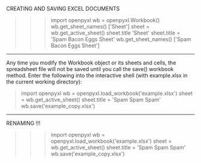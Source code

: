 CREATING AND SAVING EXCEL DOCUMENTS
>>> import openpyxl
>>> wb = openpyxl.Workbook()
>>> wb.get_sheet_names()
['Sheet']
>>> sheet = wb.get_active_sheet()
>>> sheet.title
'Sheet'
>>> sheet.title = 'Spam Bacon Eggs Sheet'
>>> wb.get_sheet_names()
['Spam Bacon Eggs Sheet']

------------------------------------------------------------------------------------

Any time you modify the Workbook object or its sheets and cells, the spreadsheet file will not be saved until you call the save() workbook method. Enter the following into the interactive shell (with example.xlsx in the current working directory):

> import openpyxl
> wb = openpyxl.load_workbook('example.xlsx')
> sheet = wb.get_active_sheet()
> sheet.title = 'Spam Spam Spam'
> wb.save('example_copy.xlsx')
------------------------------------------------------------------------------------


RENAMING !!!
>>> import openpyxl
>>> wb = openpyxl.load_workbook('example.xlsx')
>>> sheet = wb.get_active_sheet()
>>> sheet.title = 'Spam Spam Spam'
>>> wb.save('example_copy.xlsx')